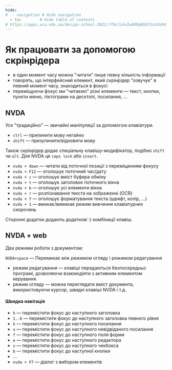 ```yaml
---
hide:
#  - navigation # Hide navigation
  - toc        # Hide table of contents
# https://apps.ucu.edu.ua/design-school-2021/?fbclid=IwAR0qNSbfSszUu94tNZUZhIXYiHROlDD-S0g7FUrFwrzgfita0iv4GS2BOGU
---
```

# Як працювати за допомогою скрінрідера

- в один момент часу можна "читати" лише певну кількість інформації
- говорять, що інтерфейсний елемент, який скрінрідер "озвучує" в певний момент часу, знаходиться в фокусі
- переміщуючи фокус ми "читаємо" різні елементи — текст, кнопки, пункти меню, піктограми на десктопі, посилання, ...


## NVDA

Усе "традиційно" — звичайні маніпуляції за допомогою клавіатури.

- `ctrl` — припинити мову негайно
- `shift` — призупинити/відновити мову

Також скрінрідер додає спеціальну клавішу-модифікатор, подібно `shift` чи `alt`. 
Для NVDA це `caps lock` або `insert`. 

- `nvda + down` — читати від поточної позиції з переміщенням фокусу
- `nvda + F12` — оголошує поточний час/дату
- `nvda + c` — оголошує вміст буфера обміну
- `nvda + t` — оголошує заголовок поточного вікна
- `nvda + b` — оголошує усі елементи вікна
- `nvda + r` — розпізнавання текста на зображенні (OCR)
- `nvda + f` — оголошує форматування текста (шрифт, колір, ...)
- `nvda + 1` — вмикає/вимикає режим вивчення клавіатурних скорочень

Сторонні додатки додають додаткові :) комбінації клавіш.



## NVDA + web

Два режими роботи з документом:

`NVDA+space` — Перемикає між режимом огляду і режимом редагування

- режим редагування — клавіші передаються безпосередньо програмі, дозволяючи взаємодіяти з активним елементом керування.
- режим огляду — можна переглядати вміст документа, використовуючи курсор, швидкі клавіші NVDA і т.д.

#### Швидка навігація

- `h` — перемістити фокус до наступного заголовка
- `1..6` — перемістити фокус до наступного заголовка певного рівня
- `k` — перемістити фокус до наступного посилання
- `u` — перемістити фокус до наступного невідвіданого посилання
- `f` — перемістити фокус до наступного поля форми
- `e` — перемістити фокус до наступного редактора
- `x` — перемістити фокус до наступного чекбокса
- `b` — перемістити фокус до наступної кнопки
- ...
- `nvda + F7` — діалог з вибором елементів


